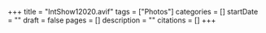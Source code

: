 +++
title = "IntShow12020.avif"
tags = ["Photos"]
categories = []
startDate = ""
draft = false
pages = []
description = ""
citations = []
+++
